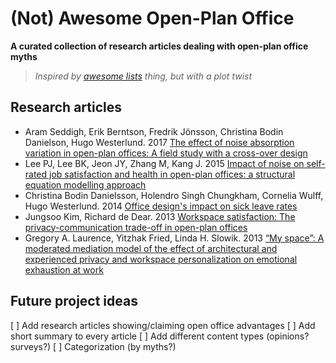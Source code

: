 # (Not) Awesome Open-Plan Office

**A curated collection of research articles dealing with open-plan office myths**

> *Inspired by [awesome lists](https://github.com/sindresorhus/awesome) thing, but with a plot twist*

## Research articles

* Aram Seddigh, Erik Berntson, Fredrik Jönsson, Christina Bodin Danielson, Hugo Westerlund. 2017 [The effect of noise absorption variation in open-plan offices: A field study with a cross-over design](https://doi.org/10.1016/j.jenvp.2015.08.004)
* Lee PJ, Lee BK, Jeon JY, Zhang M, Kang J. 2015 [Impact of noise on self-rated job satisfaction and health in open-plan offices: a structural equation modelling approach](https://doi.org/10.1080/00140139.2015.1066877)
* Christina Bodin Danielsson, Holendro Singh Chungkham, Cornelia Wulff, Hugo Westerlund. 2014 [Office design's impact on sick leave rates
](https://doi.org/10.1080/00140139.2013.871064)
* Jungsoo Kim, Richard de Dear. 2013 [Workspace satisfaction: The privacy-communication trade-off in open-plan offices](https://doi.org/10.1016/j.jenvp.2013.06.007)
* Gregory A. Laurence, Yitzhak Fried, Linda H. Slowik. 2013 [“My space”: A moderated mediation model of the effect of architectural and experienced privacy and workspace personalization on emotional exhaustion at work](https://doi.org/10.1016/j.jenvp.2013.07.011)


## Future project ideas

[ ] Add research articles showing/claiming open office advantages
[ ] Add short summary to every article
[ ] Add different content types (opinions? surveys?)
[ ] Categorization (by myths?)
